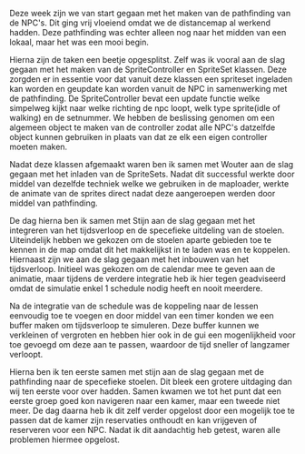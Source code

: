 Deze week zijn we van start gegaan met het maken van de pathfinding van de NPC's. Dit ging vrij vloeiend omdat we de distancemap al werkend hadden. Deze pathfinding was echter alleen nog naar het midden van een lokaal, maar het was een mooi begin.

Hierna zijn de taken een beetje opgesplitst. Zelf was ik vooral aan de slag gegaan met het maken van de SpriteController en SpriteSet klassen. Deze zorgden er in essentie voor dat vanuit deze klassen een spriteset ingeladen kan worden en geupdate kan worden vanuit de NPC in samenwerking met de pathfinding. De SpriteController bevat een update functie welke simpelweg kijkt naar welke richting de npc loopt, welk type sprite(idle of walking) en de setnummer. We hebben de beslissing genomen om een algemeen object te maken van de controller zodat alle NPC's datzelfde object kunnen gebruiken in plaats van dat ze elk een eigen controller moeten maken.

Nadat deze klassen afgemaakt waren ben ik samen met Wouter aan de slag gegaan met het inladen van de SpriteSets. Nadat dit successful werkte door middel van dezelfde techniek welke we gebruiken in de maploader, werkte de animate van de sprites direct nadat deze aangeroepen werden door middel van pathfinding.

De dag hierna ben ik samen met Stijn aan de slag gegaan met het integreren van het tijdsverloop en de specefieke uitdeling van de stoelen. Uiteindelijk hebben we gekozen om de stoelen aparte gebieden toe te kennen in de map omdat dit het makkelijkst in te laden was en te koppelen. Hiernaast zijn we aan de slag gegaan met het inbouwen van het tijdsverloop. Initieel was gekozen om de calendar mee te geven aan de animatie, maar tijdens de verdere integratie heb ik hier tegen geadviseerd omdat de simulatie enkel 1 schedule nodig heeft en nooit meerdere.

Na de integratie van de schedule was de koppeling naar de lessen eenvoudig toe te voegen en door middel van een timer konden we een buffer maken om tijdsverloop te simuleren. Deze buffer kunnen we verkleinen of vergroten en hebben hier ook in de gui een mogenlijkheid voor toe gevoegd om deze aan te passen, waardoor de tijd sneller of langzamer verloopt.

Hierna ben ik ten eerste samen met stijn aan de slag gegaan met de pathfinding naar de specefieke stoelen. Dit bleek een grotere uitdaging dan wij ten eerste voor over hadden. Samen kwamen we tot het punt dat een eerste groep goed kon navigeren naar een kamer, maar een tweede niet meer. De dag daarna heb ik dit zelf verder opgelost door een mogelijk toe te passen dat de kamer zijn reservaties onthoudt en kan vrijgeven of reserveren voor een NPC. Nadat ik dit aandachtig heb getest, waren alle problemen hiermee opgelost.